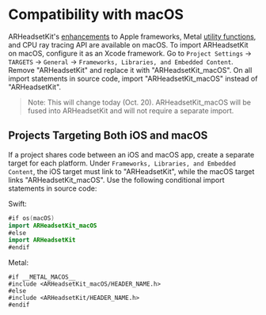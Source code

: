 # Compatibility with macOS

ARHeadsetKit's [enhancements](enhancements-to-apple-frameworks.md) to Apple frameworks, Metal [utility functions](articles/metal-utility-functions.md), and CPU ray tracing API are available on macOS. To import ARHeadsetKit on macOS, configure it as an Xcode framework. Go to `Project Settings` -> `TARGETS` -> `General` -> `Frameworks, Libraries, and Embedded Content`. Remove "ARHeadsetKit" and replace it with "ARHeadsetKit_macOS". On all import statements in source code, import "ARHeadsetKit_macOS" instead of "ARHeadsetKit".

> Note: This will change today (Oct. 20). ARHeadsetKit_macOS will be fused into ARHeadsetKit and will not require a separate import.

## Projects Targeting Both iOS and macOS

If a project shares code between an iOS and macOS app, create a separate target for each platform. Under `Frameworks, Libraries, and Embedded Content`, the iOS target must link to "ARHeadsetKit", while the macOS target links "ARHeadsetKit_macOS". Use the following conditional import statements in source code:

Swift:
```swift
#if os(macOS)
import ARHeadsetKit_macOS
#else
import ARHeadsetKit
#endif
```

Metal:
```metal
#if __METAL_MACOS__
#include <ARHeadsetKit_macOS/HEADER_NAME.h>
#else
#include <ARHeadsetKit/HEADER_NAME.h>
#endif
```
